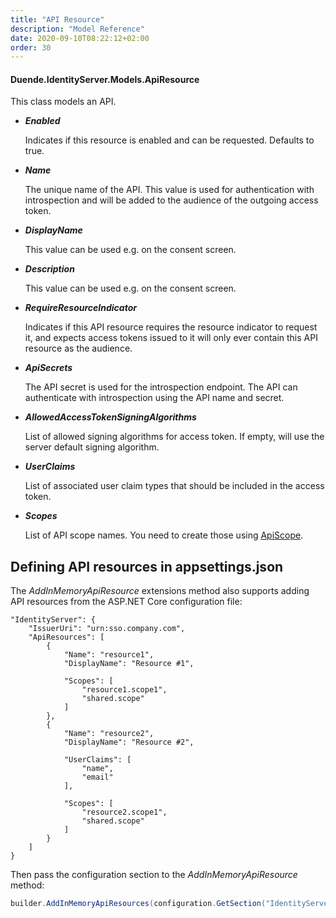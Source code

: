 ```yaml
---
title: "API Resource"
description: "Model Reference"
date: 2020-09-10T08:22:12+02:00
order: 30
---
```


#### Duende.IdentityServer.Models.ApiResource

This class models an API.

* ***Enabled***
    
    Indicates if this resource is enabled and can be requested. Defaults to true.

* ***Name***
    
    The unique name of the API. This value is used for authentication with introspection and will be added to the audience of the outgoing access token.

* ***DisplayName***
    
    This value can be used e.g. on the consent screen.

* ***Description***
    
    This value can be used e.g. on the consent screen.
    
* ***RequireResourceIndicator***
    
    Indicates if this API resource requires the resource indicator to request it, and expects access tokens issued to it will only ever contain this API resource as the audience.

* ***ApiSecrets***
    
    The API secret is used for the introspection endpoint. The API can authenticate with introspection using the API name and secret.

* ***AllowedAccessTokenSigningAlgorithms***
    
    List of allowed signing algorithms for access token. If empty, will use the server default signing algorithm.

* ***UserClaims***
    
    List of associated user claim types that should be included in the access token.

* ***Scopes***

    List of API scope names. You need to create those using [ApiScope](api_scope).

## Defining API resources in appsettings.json
The *AddInMemoryApiResource* extensions method also supports adding API resources from the ASP.NET Core configuration file:

    "IdentityServer": {
        "IssuerUri": "urn:sso.company.com",
        "ApiResources": [
            {
                "Name": "resource1",
                "DisplayName": "Resource #1",

                "Scopes": [
                    "resource1.scope1",
                    "shared.scope"
                ]
            },
            {
                "Name": "resource2",
                "DisplayName": "Resource #2",
                
                "UserClaims": [
                    "name",
                    "email"
                ],

                "Scopes": [
                    "resource2.scope1",
                    "shared.scope"
                ]
            }
        ]
    }

Then pass the configuration section to the *AddInMemoryApiResource* method:

```cs
builder.AddInMemoryApiResources(configuration.GetSection("IdentityServer:ApiResources"))
```
